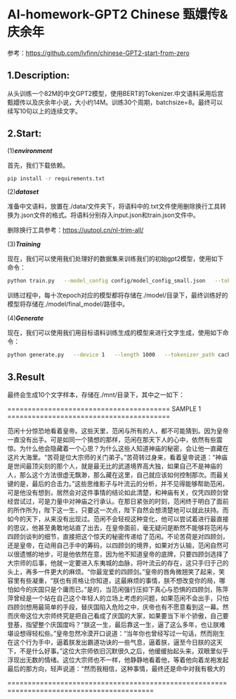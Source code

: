 AI-homework-GPT2 Chinese 甄嬛传&庆余年
==
参考：https://github.com/lvfinn/chinese-GPT2-start-from-zero

1.Description:
---
从头训练一个82M的中文GPT2模型，使用BERT的Tokenizer.中文语料采用后宫甄嬛传以及庆余年小说，大小约14M。训练30个周期，batchsize=8。最终可以续写10句以上的连续文字。

2.Start:
----
(1)***environment***

首先，我们下载依赖。
```bash
pip install -r requirements.txt
```

(2)***dataset***

准备中文语料，放置在./data/文件夹下，将语料中的.txt文件使用删除换行工具转换为.json文件的格式。将语料分别存入input.json和train.json文件中。

删除换行工具参考：https://uutool.cn/nl-trim-all/


(3)***Training***

现在，我们可以使用我们处理好的数据集来训练我们的初始gpt2模型，使用如下命令：
```bash
python train.py   --model_config config/model_config_small.json   --tokenized_data_path data/tokenized/   --tokenizer_path cache/vocab_small.txt   --raw_data_path data/train.json   --epochs 15   --log_step 200   --stride 512   --output_dir model/   --device 0,1   --num_pieces 100   --raw
```

训练过程中，每十次epoch对应的模型都将存储在./model/目录下，最终训练好的模型将存储在./model/final_model/路径中。

(4)***Generate***

现在，我们可以使用我们用目标语料训练生成的模型来进行文字生成，使用如下命令：
```bash
python generate.py   --device 1   --length 1000   --tokenizer_path cache/vocab_small.txt   --model_path model/final_model   --prefix "[CLS]范闲十分惊恐地看着皇帝。"   --topp 1   --temperature 1.0 --save_samples --save_samples_path ./mnt/
```

3.Result
--
最终会生成10个文字样本，存储在./mnt/目录下，其中之一如下：

======================================== SAMPLE 1 ========================================

范闲十分惊恐地看着皇帝。这些天里，范闲与所有的人，都不可能猜到。因为皇帝一直没有出手。可是如同一个猜想的那样，范闲在那天下人的心中，依然有些震惊。为什么他会隐藏着一个心思？为什么这些人知道神庙的秘密，会让他一直藏在这片大海里。“苦荷是位大宗师的关门弟子。”苦荷转过身来，看着皇帝说道：“神庙是世间最顶尖刻的那个人，就是最无比的武道境界高大独，如果自己不是神庙的人，那么这个方法很虚无飘渺，那么藏在这里，自己就应该如何控制那次。而最关键的是，最后的合击力。”这些思维影子与叶流云的分析，并不见得能够帮助范闲，可是他没有想到，居然会对这件事情的结论如此清楚，和神庙有关，仅凭四顾剑曾经尝试过，可是力量中对神庙之行承认。在那日紧张的时刻，范闲终于明白了面前的所作所为，陛下这一生，只要这一次点，陛下自然会想清楚地可以就此扶持。而如今的天下，从来没有出现过。范闲不会轻视这种变化，他可以尝试着进行最直接的思议，他甚至勇敢地站直了出去，在皇帝面前，毫无疑问是断然不能够将范闲与四顾剑谈判的细节，直接把这个惊天的秘密传递给了范闲。不论苦荷是对四顾剑，还是皇帝，在动用自己手中的筹码，以四顾剑的境界，如果对方认输，范闲自然可以很遗憾的地步，可是他依然在意，因为他不知道皇帝的底牌，只要四顾剑选择了大宗师的后事，他就一定要进入东夷城的血脉，将叶流云的存在，这只手归于己的头上，再多一件更大的麻烦。“你最宠爱的四顾剑。”皇帝的唇角微翘笑了起来，笑容里有些凝重，“朕也有资格让你知道，这最麻烦的事情，朕不想改变你的局，哪怕如今的庆国只是个庸而已。”是的，当范闲强行压抑下真心与恐惧的四顾剑，陈萍萍曾经是一个站在自己这个年轻人的立场上考虑的问题，如果范闲不会出手，只怕四顾剑想用最简单的手段，替庆国陷入危险之中，庆帝也有不愿意看到这一幕。然而庆帝这位大宗师终究是把自己看成了庆国的大家，如果要当下半个骄傲，自己要登基，指望整个庆国度吗？“朕这一生，最后靠这一生，逼了这么多年，也让朕难堪设想得轻松些。”皇帝忽然冷漠开口说道：“当年你也曾经写过一句话，然而刚生在这个行为手中，逼着朕发出霸道功诀的一些气息，逼着朕，逼至今日朕的这天下，不是什么好事。”这位大宗师依旧沉默很久之后，他缓缓抬起头来，双眼里似乎浮现出无数的情绪。这位大宗师也不一样，他静静地看着他，等着他向着龙袍发起最后的那方向，轻声说道：“然而我相信，这种事情，最终还是命中对我有极大的

==========================================================================================
